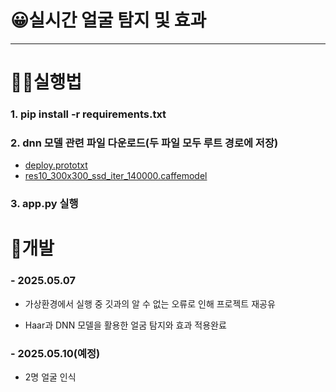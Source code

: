 # 😀실시간 얼굴 탐지 및 효과

---
# 🧑‍💻실행법
### 1. pip install -r requirements.txt


### 2. dnn 모델 관련 파일 다운로드(두 파일 모두 루트 경로에 저장)
* [deploy.prototxt](https://github.com/opencv/opencv/blob/master/samples/dnn/face_detector/deploy.prototxt)
* [res10_300x300_ssd_iter_140000.caffemodel](https://github.com/opencv/opencv_3rdparty/blob/dnn_samples_face_detector_20170830/res10_300x300_ssd_iter_140000.caffemodel)


### 3. app.py 실행


# 📅개발
### - 2025.05.07
* 가상환경에서 실행 중 깃과의 알 수 없는 오류로 인해 프로젝트 재공유


* Haar과 DNN 모델을 활용한 얼굼 탐지와 효과 적용완료

### - 2025.05.10(예정)
* 2명 얼굴 인식


